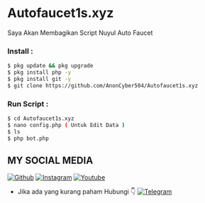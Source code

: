 # Autofaucet1s.xyz
Saya Akan Membagikan Script Nuyul Auto Faucet

### Install :
````bash
$ pkg update && pkg upgrade 
$ pkg install php -y 
$ pkg install git -y
$ git clone https://github.com/AnonCyber504/Autofaucet1s.xyz
````
### Run Script :
````bash
$ cd Autofaucet1s.xyz
$ nano config.php ( Untuk Edit Data )
$ ls
$ php bot.php


````
## MY SOCIAL MEDIA
[![Github](https://img.shields.io/badge/Github-Follow-green?style=for-the-badge&logo=github)](https://github.com/AnonCyber504)
[![Instagram](https://img.shields.io/badge/Instagram-Follow-violet?style=for-the-badge&logo=instagram)](https://instagram.com/ojol_cyber_army)
[![Youtube](https://img.shields.io/badge/Youtube-Subscribe-red?style=for-the-badge&logo=youtube)](https://m.youtube.com/channel/UC7kqla4Jh-ujwE6BKaUE_Rw)
* Jika ada yang kurang paham Hubungi 👇
[![Telegram](https://img.shields.io/badge/telegram-Contact-cyan?style=for-the-badge&logo=telegram)](https://t.me/ANONOFFICIAL1)
